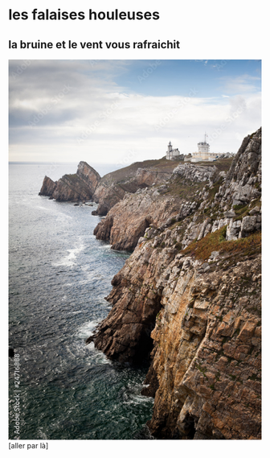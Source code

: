 # les falaises houleuses
## la bruine et le vent vous rafraichit
![image du lieu](falaise.jpg)
[aller par là]